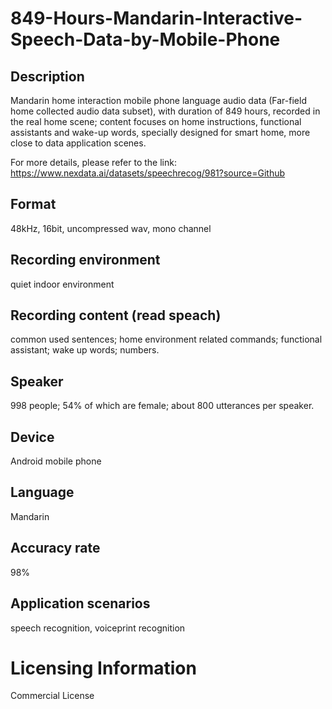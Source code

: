 # 849-Hours-Mandarin-Interactive-Speech-Data-by-Mobile-Phone


## Description
Mandarin home interaction mobile phone language audio data (Far-field home collected audio data subset), with duration of 849 hours, recorded in the real home scene; content focuses on home instructions, functional assistants and wake-up words, specially designed for smart home, more close to data application scenes.

For more details, please refer to the link: https://www.nexdata.ai/datasets/speechrecog/981?source=Github


## Format
48kHz, 16bit, uncompressed wav, mono channel

## Recording environment
quiet indoor environment

## Recording content (read speach)
common used sentences; home environment related commands; functional assistant; wake up words; numbers.

## Speaker
998 people; 54% of which are female; about 800 utterances per speaker.

## Device
Android mobile phone

## Language
Mandarin

## Accuracy rate
98%

## Application scenarios
speech recognition, voiceprint recognition

# Licensing Information
Commercial License

